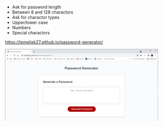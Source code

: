 * Ask for password length
* Between 8 and 128 charactors
* Ask for charactor types
* Upper/lower case
* Numbers
* Special charactors  
  
https://lemelisk27.github.io/password-generator/
  
![Screenshot of Website](./Screenshot.png)